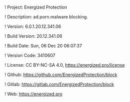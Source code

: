 ! Project: Energized Protection

! Description: ad.porn.malware blocking.

! Version: 6.0.1.20.12.341.06

! Build Version: 20.12.341.06

! Build Date: Sun, 06 Dec 20 06:07:37

! Version Code: 3410607

! License: CC BY-NC-SA 4.0, https://energized.pro/license

! Github: https://github.com/EnergizedProtection/block

! Gitlab: https://gitlab.com/EnergizedProtection/block


! Web: https://energized.pro
